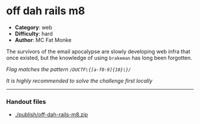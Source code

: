 off dah rails m8
======================

- **Category**: web
- **Difficulty**: hard
- **Author**: MC Fat Monke

The survivors of the email apocalypse are slowly developing web infra that once existed, but the knowledge of using `brakeman` has long been forgotten.

*Flag matches the pattern `/DUCTF\{[a-f0-9]{10}\}/`*

*It is highly recommended to solve the challenge first locally*

---

### Handout files

- [./publish/off-dah-rails-m8.zip](./publish/off-dah-rails-m8.zip)
